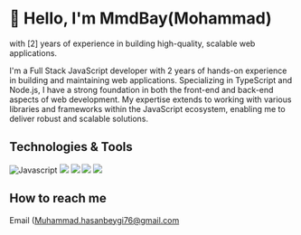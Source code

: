 # 👋 Hello, I'm MmdBay(Mohammad)
 with [2] years of experience in building high-quality, scalable web applications. 

I'm a Full Stack JavaScript developer with 2 years of hands-on experience in building and maintaining web applications. Specializing in TypeScript and Node.js, I have a strong foundation in both the front-end and back-end aspects of web development. My expertise extends to working with various libraries and frameworks within the JavaScript ecosystem, enabling me to deliver robust and scalable solutions.


## Technologies & Tools

![Javascript](https://img.shields.io/badge/JavaScript-F7DF1E.svg?style=for-the-badge&logo=JavaScript&logoColor=black)
![](https://img.shields.io/badge/TypeScript-007ACC?style=for-the-badge&logo=typescript&logoColor=black)
![](https://img.shields.io/badge/Node%20js-339933?style=for-the-badge&logo=nodedotjs&logoColor=white)
![](https://img.shields.io/badge/MongoDB-4EA94B?style=for-the-badge&logo=mongodb&logoColor=white)
![](https://img.shields.io/badge/Prisma-3982CE?style=for-the-badge&logo=Prisma&logoColor=white)

## How to reach me
Email (Muhammad.hasanbeygi76@gmail.com
